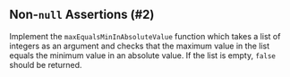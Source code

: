 ## Non-`null` Assertions (#2)

Implement the `maxEqualsMinInAbsoluteValue` function which takes 
a list of integers as an argument and checks that the maximum value 
in the list equals the minimum value in an absolute value.
If the list is empty, `false` should be returned.